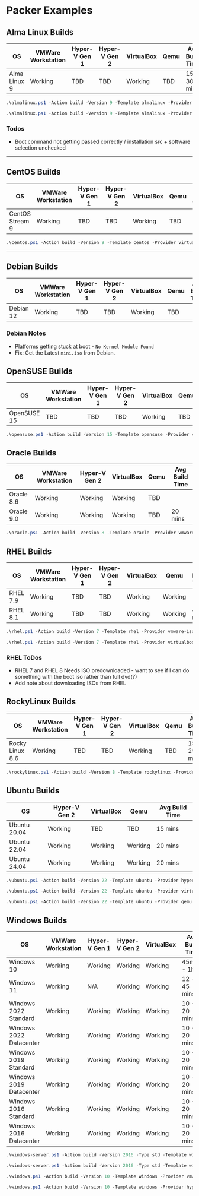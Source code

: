 # Packer Examples

## Alma Linux Builds

| OS           | VMWare Workstation | Hyper-V Gen 1 | Hyper-V Gen 2 | VirtualBox | Qemu | Avg Build Time |
|--------------|--------------------|---------------|---------------|------------|------|----------------|
| Alma Linux 9 | Working            | TBD           | TBD           | Working    | TBD  | 15 - 30 mins   |

```powershell
.\almalinux.ps1 -Action build -Version 9 -Template almalinux -Provider virtualbox-iso
```

```powershell
.\almalinux.ps1 -Action build -Version 9 -Template almalinux -Provider vmware-iso
```

### Todos

- Boot command not getting passed correctly / installation src + software selection unchecked

---

## CentOS Builds

| OS              | VMWare Workstation | Hyper-V Gen 1 | Hyper-V Gen 2 | VirtualBox | Qemu | Avg Build Time |
|-----------------|--------------------|---------------|---------------|------------|------|----------------|
| CentOS Stream 9 | Working            | TBD           | TBD           | Working    | TBD  |                |

```powershell
.\centos.ps1 -Action build -Version 9 -Template centos -Provider virtualbox-iso
```

---

## Debian Builds

| OS        | VMWare Workstation | Hyper-V Gen 1 | Hyper-V Gen 2 | VirtualBox | Qemu | Avg Build Time |
|-----------|--------------------|---------------|---------------|------------|------|----------------|
| Debian 12 | Working            | TBD           | TBD           | Working    | TBD  |                |

### Debian Notes

- Platforms getting stuck at boot - `No Kernel Module Found`
- Fix: Get the Latest `mini.iso` from Debian.

## OpenSUSE Builds

| OS          | VMWare Workstation | Hyper-V Gen 1 | Hyper-V Gen 2 | VirtualBox | Qemu | Avg Build Time |
|-------------|--------------------|---------------|---------------|------------|------|----------------|
| OpenSUSE 15 | TBD                | TBD           | TBD           | Working    | TBD  | 17 mins        |

```powershell
.\opensuse.ps1 -Action build -Version 15 -Template opensuse -Provider virtualbox-iso
```

## Oracle Builds

| OS         | VMWare Workstation | Hyper-V Gen 2 | VirtualBox | Qemu | Avg Build Time |
|------------|--------------------|---------------|------------|------|----------------|
| Oracle 8.6 | Working            | Working       | Working    | TBD  |                |
| Oracle 9.0 | Working            | Working       | Working    | TBD  | 20 mins        |

```powershell
.\oracle.ps1 -Action build -Version 8 -Template oracle -Provider vmware-iso
```

## RHEL Builds

| OS       | VMWare Workstation | Hyper-V Gen 1 | Hyper-V Gen 2 | VirtualBox | Qemu    | Avg Build Time |
|----------|--------------------|---------------|---------------|------------|---------|----------------|
| RHEL 7.9 | Working            | TBD           | TBD           | Working    | Working |                |
| RHEL 8.1 | Working            | TBD           | TBD           | Working    | Working | 45 mins        |

```powershell
.\rhel.ps1 -Action build -Version 7 -Template rhel -Provider vmware-iso
```

```powershell
.\rhel.ps1 -Action build -Version 7 -Template rhel -Provider virtualbox-iso
```

### RHEL ToDos

- RHEL 7 and RHEL 8 Needs ISO predownloaded - want to see if I can do something with the boot iso rather than full dvd(?)
- Add note about downloading ISOs from RHEL

## RockyLinux Builds

| OS              | VMWare Workstation | Hyper-V Gen 1 | Hyper-V Gen 2 | VirtualBox | Qemu | Avg Build Time |
|-----------------|--------------------|---------------|---------------|------------|------|----------------|
| Rocky Linux 8.6 | Working            | TBD           | TBD           | Working    | TBD  | 15-25 mins     |

```powershell
.\rockylinux.ps1 -Action build -Version 8 -Template rockylinux -Provider virtualbox-iso
```

## Ubuntu Builds

| OS           | Hyper-V Gen 2 | VirtualBox | Qemu    | Avg Build Time |
|--------------|---------------|------------|---------|----------------|
| Ubuntu 20.04 | Working       | TBD        | TBD     | 15 mins        |
| Ubuntu 22.04 | Working       | Working    | Working | 20 mins        |
| Ubuntu 24.04 | Working       | Working    | Working | 20 mins        |

```powershell
.\ubuntu.ps1 -Action build -Version 22 -Template ubuntu -Provider hyperv-iso
```

```powershell
.\ubuntu.ps1 -Action build -Version 22 -Template ubuntu -Provider virtualbox-iso
```

```powershell
.\ubuntu.ps1 -Action build -Version 22 -Template ubuntu -Provider qemu
```

## Windows Builds

| OS                      | VMWare Workstation | Hyper-V Gen 1 | Hyper-V Gen 2 | VirtualBox | Avg Build Time |
|-------------------------|--------------------|---------------|---------------|------------|----------------|
| Windows 10              | Working            | Working       | Working       | Working    | 45mins - 1hr   |
| Windows 11              | Working            | N/A           | Working       | Working    | 12 - 45 mins   |
| Windows 2022 Standard   | Working            | Working       | Working       | Working    | 10 - 20 mins   |
| Windows 2022 Datacenter | Working            | Working       | Working       | Working    | 10 - 20 mins   |
| Windows 2019 Standard   | Working            | Working       | Working       | Working    | 10 - 20 mins   |
| Windows 2019 Datacenter | Working            | Working       | Working       | Working    | 10 - 20 mins   |
| Windows 2016 Standard   | Working            | Working       | Working       | Working    | 10 - 20 mins   |
| Windows 2016 Datacenter | Working            | Working       | Working       | Working    | 10 - 20 mins   |

```powershell
.\windows-server.ps1 -Action build -Version 2016 -Type std -Template windows-server -Provider vmware-iso
```

```powershell
.\windows-server.ps1 -Action build -Version 2016 -Type std -Template windows-server -Provider hyperv-iso -Generation 2
```

```powershell
.\windows.ps1 -Action build -Version 10 -Template windows -Provider vmware-iso
```

```powershell
.\windows.ps1 -Action build -Version 10 -Template windows -Provider hyperv-iso -Generation 2
```
